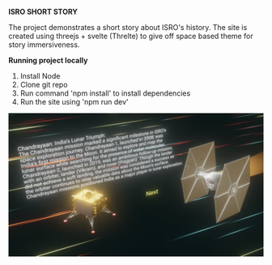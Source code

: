 **ISRO SHORT STORY**

The project demonstrates a short story about ISRO's history. The site is created using threejs + svelte (Threlte) to give off space based theme for story immersiveness.

**Running project locally**
1. Install Node
2. Clone git repo
3. Run command 'npm install' to install dependencies
4. Run the site using 'npm run dev'

![alt text](https://github.com/VibhorSaxena2302/StoryTelling/blob/main/image.png?raw=true)
